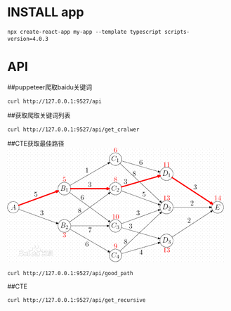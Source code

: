 # INSTALL app
```
npx create-react-app my-app --template typescript scripts-version=4.0.3
```

# API
##puppeteer爬取baidu关键词
```
curl http://127.0.0.1:9527/api
```


##获取爬取关键词列表
```
curl http://127.0.0.1:9527/api/get_cralwer
```

##CTE获取最佳路径
![image](https://github.com/chenshengda0/testProject/blob/main/my-app/src/recursive.jpeg)
```
curl http://127.0.0.1:9527/api/good_path
```

##CTE
```
curl http://127.0.0.1:9527/api/get_recursive
```

